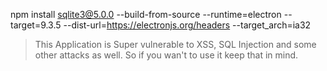 npm install sqlite3@5.0.0 --build-from-source --runtime=electron --target=9.3.5 --dist-url=https://electronjs.org/headers --target_arch=ia32

> This Application is Super vulnerable to XSS, SQL Injection and some other attacks as well. So if you  wan't to use it keep that in mind.
